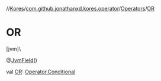 //[Kores](../../../index.md)/[com.github.jonathanxd.kores.operator](../index.md)/[Operators](index.md)/[OR](-o-r.md)

# OR

[jvm]\

@[JvmField](https://kotlinlang.org/api/latest/jvm/stdlib/kotlin.jvm/-jvm-field/index.html)()

val [OR](-o-r.md): [Operator.Conditional](../-operator/-conditional/index.md)
